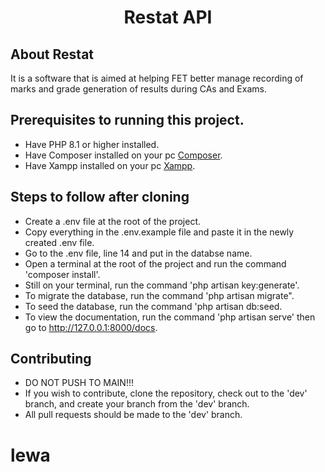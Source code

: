 <h1 align="center">Restat API</h1>

## About Restat

It is a software that is aimed at helping FET better manage recording of marks and grade generation of results during CAs and Exams.

## Prerequisites to running this project.
    
- Have PHP 8.1 or higher installed.
- Have Composer installed on your pc [Composer](https://getcomposer.org/).
- Have Xampp installed on your pc [Xampp](https://www.apachefriends.org/).

## Steps to follow after cloning
    
- Create a .env file at the root of the project.
- Copy everything in the .env.example file and paste it in the newly created .env file.
- Go to the .env file, line 14 and put in the databse name.
- Open a terminal at the root of the project and run the command 'composer install'.
- Still on your terminal, run the command 'php artisan key:generate'.
- To migrate the database, run the command 'php artisan migrate".
- To seed the database, run the command 'php artisan db:seed.
- To view the documentation, run the command 'php artisan serve' then go to http://127.0.0.1:8000/docs.


## Contributing

- DO NOT PUSH TO MAIN!!!
- If you wish to contribute, clone the repository, check out to the 'dev' branch, and create your branch from the 'dev' branch.
- All pull requests should be made to the 'dev' branch.
# lewa
